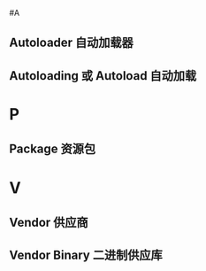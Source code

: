 #A

## Autoloader 自动加载器

## Autoloading 或 Autoload 自动加载

# P

## Package 资源包

# V

## Vendor 供应商

## Vendor Binary 二进制供应库

